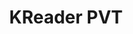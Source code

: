 ---
title: KReader PVT
member_url: https://www.linkedin.com/company/kreader
geographies: ["Sri Lanka"]
based: ["Sri Lanka"]
ig: [""] 
services: ["services provided"] 
tags: [""]
categories: ["Booksellers / retailers / content portals"]
summary: "Kreader PVT is the only digital bookstore in Sri Lanka."
press:
active: true
layout: members
showReadTime: false
showDate: false
permalink: ""
date: 
featureImage: "https://media.licdn.com/dms/image/D560BAQFIpFfn4l4qnA/company-logo_200_200/0/1664819575364?e=2147483647&v=beta&t=dp-4ZN-BxTV5X3_1cwQLwrlFg2qesbPSE8dJuFbz8to"
--- 